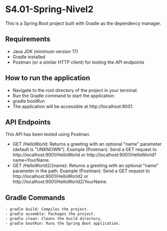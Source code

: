 # S4.01-Spring-Nivel2

This is a Spring Boot project built with Gradle as the dependency manager.

## Requirements

- Java JDK (minimum version 17)
- Gradle installed
- Postman (or a similar HTTP client) for testing the API endpoints

## How to run the application

- Navigate to the root directory of the project in your terminal.
- Run the Gradle command to start the application:
- gradle bootRun
- The application will be accessible at http://localhost:9001.

## API Endpoints
This API has been tested using Postman.

- GET /HelloWorld: Returns a greeting with an optional "name" parameter (default is "UNKNOWN").
Example (Postman): Send a GET request to http://localhost:9001/HelloWorld or http://localhost:9001/HelloWorld?name=YourName.
- GET /HelloWorld2/{name}: Returns a greeting with an optional "name" parameter in the path.
Example (Postman): Send a GET request to http://localhost:9001/HelloWorld2 or http://localhost:9001/HelloWorld2/YourName.

## Gradle Commands

```bash
- gradle build: Compiles the project.
- gradle assemble: Packages the project.
- gradle clean: Cleans the build directory.
- gradle bootRun: Runs the Spring Boot application. 
 
